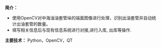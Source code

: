 **简介：**

 - 使用OpenCV对中海油油套管垛的端面图像进行处理，识别出油套管并自动统计出油套管的数量。 
 - 填写相关信息后与现有信息系统进行对接,进行入库, 出库等操作.

**主要技术：** Python，OpenCV，QT
